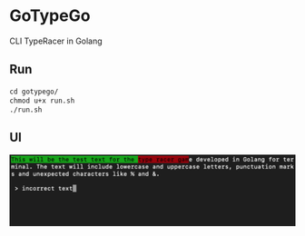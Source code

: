 # GoTypeGo
CLI TypeRacer in Golang

## Run

```
cd gotypego/
chmod u+x run.sh
./run.sh
```

## UI

![User Interface](images/ui.png "User Interface")
